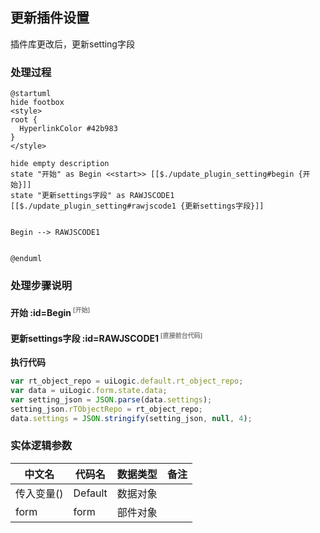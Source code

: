 ## 更新插件设置 <!-- {docsify-ignore-all} -->

   插件库更改后，更新setting字段

### 处理过程

```plantuml
@startuml
hide footbox
<style>
root {
  HyperlinkColor #42b983
}
</style>

hide empty description
state "开始" as Begin <<start>> [[$./update_plugin_setting#begin {开始}]]
state "更新settings字段" as RAWJSCODE1  [[$./update_plugin_setting#rawjscode1 {更新settings字段}]]


Begin --> RAWJSCODE1


@enduml
```


### 处理步骤说明

#### 开始 :id=Begin<sup class="footnote-symbol"> <font color=gray size=1>[开始]</font></sup>




#### 更新settings字段 :id=RAWJSCODE1<sup class="footnote-symbol"> <font color=gray size=1>[直接前台代码]</font></sup>



<p class="panel-title"><b>执行代码</b></p>

```javascript
var rt_object_repo = uiLogic.default.rt_object_repo;
var data = uiLogic.form.state.data;
var setting_json = JSON.parse(data.settings);
setting_json.rTObjectRepo = rt_object_repo;
data.settings = JSON.stringify(setting_json, null, 4);
```



### 实体逻辑参数

|    中文名   |    代码名    |  数据类型      |备注 |
| --------| --------| --------  | --------   |
|传入变量(<i class="fa fa-check"/></i>)|Default|数据对象||
|form|form|部件对象||
